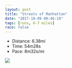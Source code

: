 ```yaml
---
layout: post
title: "Streets of Manhattan"
date: "2017-10-09 09:46:19"
tags: [runs, 6-7 miles]
race: false
---
```

<ul>
 <li>Distance: 6.38mi</li>
 <li>Time: 54m28s</li>
 <li>Pace: 8m32s/mi</li>
</ul>

<img src='https://maps.googleapis.com/maps/api/staticmap?maptype=roadmap&path=enc:eurwFhfqbMs@{Az@]qCkDuiA_u@eFbL_MgIwDa@yB}Co@|H{EiC|@kIsDuBrEqL~@t@lFoKpBl@bAfE~EdBaBbAm@jH}EiGyHfD}BlEhD{BuAaFhCIU~Mn@kF}@{A`FaHh@sDhKtFoIuFiCnB_A~EqAFfBUzAtCnBmM`Be@`CyGlABf@tBcAzF`Q`MzDwDnVhHuDbLhY|SwBdMlTjNtCbF&key=AIzaSyC1MId7bFpkLXNAaYhBSTb8jLyiSqzbDtM&size=800x800&markers=color:yellow|label:S|40.73315,-73.98517&markers=color:green|label:F|40.73352999999999,-73.98449999999995'>
